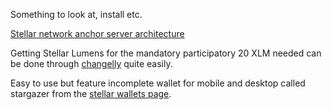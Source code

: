 
Something to look at, install etc.

[Stellar network anchor server architecture](https://www.stellar.org/developers/guides/anchor/index.html)

Getting Stellar Lumens for the mandatory participatory 20 XLM needed can be done through [changelly](https://changelly.com/) quite easily.

Easy to use but feature incomplete wallet for mobile and desktop called stargazer from the [stellar wallets page](https://www.stellar.org/lumens/wallets/).


